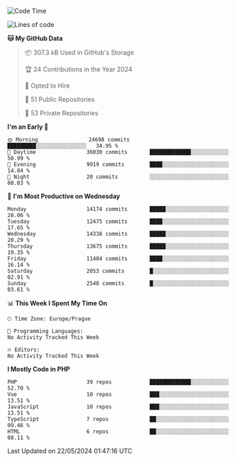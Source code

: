 <!--START_SECTION:waka-->
![Code Time](http://img.shields.io/badge/Code%20Time-1%2C583%20hrs%2058%20mins-blue)

![Lines of code](https://img.shields.io/badge/From%20Hello%20World%20I%27ve%20Written-22.5%20million%20lines%20of%20code-blue)

**🐱 My GitHub Data** 

> 📦 307.3 kB Used in GitHub's Storage 
 > 
> 🏆 24 Contributions in the Year 2024
 > 
> 💼 Opted to Hire
 > 
> 📜 51 Public Repositories 
 > 
> 🔑 53 Private Repositories 
 > 
**I'm an Early 🐤** 

```text
🌞 Morning                24698 commits       █████████░░░░░░░░░░░░░░░░   34.95 % 
🌆 Daytime                36030 commits       █████████████░░░░░░░░░░░░   50.99 % 
🌃 Evening                9919 commits        ████░░░░░░░░░░░░░░░░░░░░░   14.04 % 
🌙 Night                  20 commits          ░░░░░░░░░░░░░░░░░░░░░░░░░   00.03 % 
```
📅 **I'm Most Productive on Wednesday** 

```text
Monday                   14174 commits       █████░░░░░░░░░░░░░░░░░░░░   20.06 % 
Tuesday                  12475 commits       ████░░░░░░░░░░░░░░░░░░░░░   17.65 % 
Wednesday                14338 commits       █████░░░░░░░░░░░░░░░░░░░░   20.29 % 
Thursday                 13675 commits       █████░░░░░░░░░░░░░░░░░░░░   19.35 % 
Friday                   11404 commits       ████░░░░░░░░░░░░░░░░░░░░░   16.14 % 
Saturday                 2053 commits        █░░░░░░░░░░░░░░░░░░░░░░░░   02.91 % 
Sunday                   2548 commits        █░░░░░░░░░░░░░░░░░░░░░░░░   03.61 % 
```


📊 **This Week I Spent My Time On** 

```text
🕑︎ Time Zone: Europe/Prague

💬 Programming Languages: 
No Activity Tracked This Week

🔥 Editors: 
No Activity Tracked This Week
```

**I Mostly Code in PHP** 

```text
PHP                      39 repos            █████████████░░░░░░░░░░░░   52.70 % 
Vue                      10 repos            ███░░░░░░░░░░░░░░░░░░░░░░   13.51 % 
JavaScript               10 repos            ███░░░░░░░░░░░░░░░░░░░░░░   13.51 % 
TypeScript               7 repos             ██░░░░░░░░░░░░░░░░░░░░░░░   09.46 % 
HTML                     6 repos             ██░░░░░░░░░░░░░░░░░░░░░░░   08.11 % 
```




 Last Updated on 22/05/2024 01:47:16 UTC
<!--END_SECTION:waka-->
<!--
**AlexKratky/AlexKratky** is a ✨ _special_ ✨ repository because its `README.md` (this file) appears on your GitHub profile.

Here are some ideas to get you started:

- 🔭 I’m currently working on ...
- 🌱 I’m currently learning ...
- 👯 I’m looking to collaborate on ...
- 🤔 I’m looking for help with ...
- 💬 Ask me about ...
- 📫 How to reach me: ...
- 😄 Pronouns: ...
- ⚡ Fun fact: ...
-->
